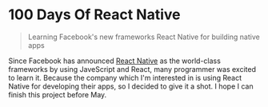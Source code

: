 # 100 Days Of React Native
> Learning Facebook's new frameworks React Native for building native apps

Since Facebook has announced [React Native](http://facebook.github.io/react-native/) as the world-class frameworks by using JaveScript and React, many programmer was excited to learn it. Because the company which I'm interested in is using React Native for developing their apps, so I decided to give it a shot. I hope I can finish this project before May.